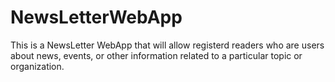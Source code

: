 # NewsLetterWebApp

This is a NewsLetter WebApp that will allow registerd readers who are users about news, events, or other information related to a particular topic or organization.
